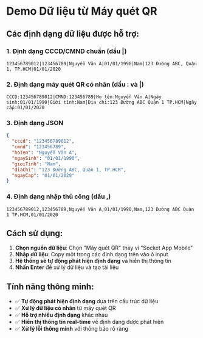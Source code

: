 # Demo Dữ liệu từ Máy quét QR

## Các định dạng dữ liệu được hỗ trợ:

### 1. Định dạng CCCD/CMND chuẩn (dấu |)
```
123456789012|123456789|Nguyễn Văn A|01/01/1990|Nam|123 Đường ABC, Quận 1, TP.HCM|01/01/2020
```

### 2. Định dạng máy quét QR có nhãn (dấu : và |)
```
CCCD:123456789012|CMND:123456789|Họ tên:Nguyễn Văn A|Ngày sinh:01/01/1990|Giới tính:Nam|Địa chỉ:123 Đường ABC Quận 1 TP.HCM|Ngày cấp:01/01/2020
```

### 3. Định dạng JSON
```json
{
  "cccd": "123456789012",
  "cmnd": "123456789",
  "hoTen": "Nguyễn Văn A",
  "ngaySinh": "01/01/1990",
  "gioiTinh": "Nam",
  "diaChi": "123 Đường ABC, Quận 1, TP.HCM",
  "ngayCap": "01/01/2020"
}
```

### 4. Định dạng nhập thủ công (dấu ,)
```
123456789012,123456789,Nguyễn Văn A,01/01/1990,Nam,123 Đường ABC Quận 1 TP.HCM,01/01/2020
```

## Cách sử dụng:

1. **Chọn nguồn dữ liệu**: Chọn "Máy quét QR" thay vì "Socket App Mobile"
2. **Nhập dữ liệu**: Copy một trong các định dạng trên vào ô input
3. **Hệ thống sẽ tự động phát hiện định dạng** và hiển thị thông tin
4. **Nhấn Enter** để xử lý dữ liệu và tạo tài liệu

## Tính năng thông minh:

- ✅ **Tự động phát hiện định dạng** dựa trên cấu trúc dữ liệu
- ✅ **Xử lý dữ liệu có nhãn** từ máy quét QR
- ✅ **Hỗ trợ nhiều định dạng** khác nhau
- ✅ **Hiển thị thông tin real-time** về định dạng được phát hiện
- ✅ **Xử lý lỗi thông minh** với thông báo rõ ràng 